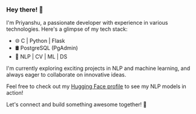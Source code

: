 ### Hey there! 👋

I'm Priyanshu, a passionate developer with experience in various technologies. Here's a glimpse of my tech stack:

- 🌐 C | Python | Flask
- 🛢️ PostgreSQL (PgAdmin)
- 🤖 NLP | CV | ML | DS

I'm currently exploring exciting projects in NLP and machine learning, and always eager to collaborate on innovative ideas.

Feel free to check out my [Hugging Face profile](https://huggingface.co/Priyanshuchaudhary2425) to see my NLP models in action!

Let's connect and build something awesome together! 🚀
